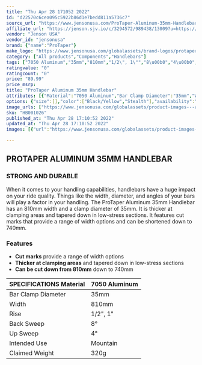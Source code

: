 ```yaml
---
title: "Thu Apr 28 171052 2022"
id: "d22570c6cea095c5922b86d1e7bedd811a5736c7"
source_url: "https://www.jensonusa.com/ProTaper-Aluminum-35mm-Handlebar"
affiliate_url: "https://jenson.sjv.io/c/3294572/989438/13009?u=https://www.jensonusa.com/ProTaper-Aluminum-35mm-Handlebar"
vendor: "Jenson USA"
vendor_id: "jensonusa"
brand: {"name":"ProTaper"}
make_logo: "https://www.jensonusa.com/globalassets/brand-logos/protaper.png"
category: ["All products","Components","Handlebars"]
tags: ["7050 Aluminum","35mm","810mm","1/2\", 1\"","8\u00b0","4\u00b0","Mountain","320g"]
ratingvalue: "0"
ratingcount: "0"
price: "89.99"
price_msrp: 
title: "ProTaper Aluminum 35mm Handlebar"
attributes: [{"Material":"7050 Aluminum","Bar Clamp Diameter":"35mm","Width":"810mm","Rise":"1/2\", 1\"","Back Sweep":"8\u00b0","Up Sweep":"4\u00b0","Intended Use":"Mountain","Claimed Weight":"320g"}]
options: {"size":[],"color":["Black/Yellow","Stealth"],"availability":"In Stock"}
image_urls: ["https://www.jensonusa.com/globalassets/product-images---all-assets/protaper/hb001026-black~yellow.jpg"]
sku: "HB001026"
published_at: "Thu Apr 28 17:10:52 2022"
updated_at: "Thu Apr 28 17:10:52 2022"
images: [{"url":"https://www.jensonusa.com/globalassets/product-images---all-assets/protaper/hb001026-black~yellow.jpg","path":"full/be3c8004d4242fb7e41ef9f4d9ef53e76505f47c.jpg","checksum":"6201775052a3b96746e1d46c96d27f32","status":"downloaded"}]

---
```

## PROTAPER ALUMINUM 35MM HANDLEBAR

### STRONG AND DURABLE

When it comes to your handling capabilities, handlebars have a huge impact on
your ride quality. Things like the width, diameter, and angles of your bars
will play a factor in your handling. The ProTaper Aluminum 35mm Handlebar has
an 810mm width and a clamp diameter of 35mm. It is thicker at clamping areas
and tapered down in low-stress sections. It features cut marks that provide a
range of width options and can be shortened down to 740mm.

### Features

  * **Cut marks** provide a range of width options
  * **Thicker at clamping areas** and tapered down in low-stress sections
  * **Can be cut down from 810mm** down to 740mm

SPECIFICATIONS Material | 7050 Aluminum  
---|---  
Bar Clamp Diameter | 35mm  
Width | 810mm  
Rise | 1/2", 1"  
Back Sweep | 8°  
Up Sweep | 4°  
Intended Use | Mountain  
Claimed Weight | 320g

